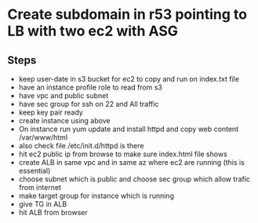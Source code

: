 # Create subdomain in r53 pointing to LB with two ec2 with ASG

## Steps
- keep user-date in s3 bucket for ec2 to copy and run on index.txt file
- have an instance profile role to read from s3
- have vpc and public subnet
- have sec group for ssh on 22 and All traffic
- keep key pair ready 
- create instance using above 
- On instance run yum update and install httpd and copy web content /var/www/html
- also check file /etc/init.d/httpd is there
- hit ec2 public ip from browse to make sure index.html file shows
- create ALB in same vpc and in same az where ec2 are running (this is essential)
- choose subnet which is public and choose sec group which allow trafic from internet
- make target group for instance which is running
- give TG in ALB
- hit ALB from browser